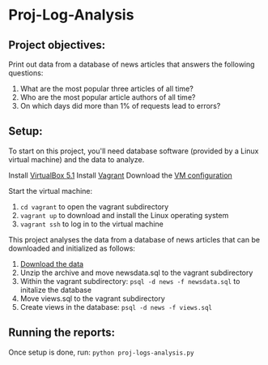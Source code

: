 # **Proj-Log-Analysis**

## **Project objectives:**

Print out data from a database of news articles that answers the following questions:
1. What are the most popular three articles of all time?
2. Who are the most popular article authors of all time?
3. On which days did more than 1% of requests lead to errors?

## **Setup:**

To start on this project, you'll need database software (provided by a Linux virtual machine) and the data to analyze.

Install [VirtualBox 5.1](https://www.virtualbox.org/wiki/Download_Old_Builds_5_1)
Install [Vagrant](https://www.vagrantup.com/downloads.html)
Download the [VM configuration](https://d17h27t6h515a5.cloudfront.net/topher/2017/August/59822701_fsnd-virtual-machine/fsnd-virtual-machine.zip)

Start the virtual machine:
1. `cd vagrant` to open the vagrant subdirectory
2. `vagrant up` to download and install the Linux operating system
3. `vagrant ssh` to log in to the virtual machine

This project analyses the data from a database of news articles that can be downloaded and initialized as follows:

1. [Download the data](https://d17h27t6h515a5.cloudfront.net/topher/2016/August/57b5f748_newsdata/newsdata.zip)
2. Unzip the archive and move newsdata.sql to the vagrant subdirectory
3. Within the vagrant subdirectory: `psql -d news -f newsdata.sql` to initalize the database
4. Move views.sql to the vagrant subdirectory
5. Create views in the database: `psql -d news -f views.sql`


## **Running the reports:**

Once setup is done, run: `python proj-logs-analysis.py`

